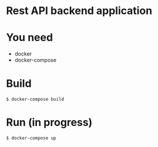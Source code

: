 # Rest API backend application

# You need

- docker
- docker-compose

# Build

```
$ docker-compose build
```

# Run (in progress)

```
$ docker-compose up
```
